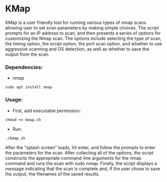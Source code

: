 # KMap
KMap is a user friendly tool for running various types of nmap scans allowing user to set scan parameters by making simple choices.
The script prompts for an IP address to scan, and then presents a series of options for customizing the Nmap scan. The options include selecting the type of scan, the timing option, the script option, the port scan option, and whether to use aggressive scanning and OS detection, as well as whether to save the output from the scan. 
### Dependencies:
* nmap
```
sudo apt install nmap
```
### Usage:
* First, add executable permission:
 ```
 chmod +x kmap.sh
 ```
 * Run:
 ```
 ./kmap.sh
 ```
After the "splash screen" loads, hit enter, and follow the prompts to enter the parameters for the scan.
After collecting all of the options, the script constructs the appropriate command-line arguments for the nmap command and runs the scan with sudo nmap. Finally, the script displays a message indicating that the scan is complete and, if the user chose to save the output, the filenames of the saved results.